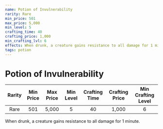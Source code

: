 ```yaml
---
name: Potion of Invulnerability
rarity: Rare
min_price: 501
max_price: 5,000
min_level: 5
crafting_time: 40
crafting_price: 1,000
min_crafting_lvl: 6
effects: When drunk, a creature gains resistance to all damage for 1 minute.
tags: potion
---
```

# Potion of Invulnerability


| **Rarity** | **Min Price** | **Max Price** | **Min Level** | **Crafting Time** | **Crafting Price** | **Min Crafting Level** |
|:---:|:---:|:---:|:---:|:---:|:---:|:---:|
| Rare | 501 | 5,000 | 5 | 40 | 1,000 | 6 |

When drunk, a creature gains resistance to all damage for 1 minute.